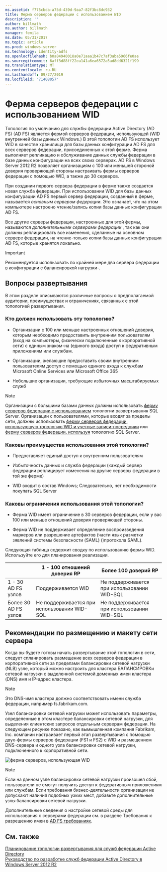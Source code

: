 ```yaml
---
ms.assetid: f775cbda-a75d-439d-9aa7-82f3bc8dc932
title: Ферма серверов федерации с использованием WID
description: ''
author: billmath
ms.author: billmath
manager: femila
ms.date: 05/31/2017
ms.topic: article
ms.prod: windows-server
ms.technology: identity-adfs
ms.openlocfilehash: b0a84940018a0e71aaa1b47c7af3aba5966fe0ae
ms.sourcegitcommit: 6aff3d88ff22ea141a6ea6572a5ad8dd6321f199
ms.translationtype: MT
ms.contentlocale: ru-RU
ms.lasthandoff: 09/27/2019
ms.locfileid: "71408057"
---
```

# <a name="federation-server-farm-using-wid"></a>Ферма серверов федерации с использованием WID

Топология по умолчанию для службы федерации Active Directory (AD FS) \(AD FS\) является фермой серверов федерации, использующей \(WID внутренней базы данных Windows.\) В этой топологии AD FS использует WID в качестве хранилища для базы данных конфигурации AD FS для всех серверов федерации, присоединенных к этой ферме. Ферма выполняет репликацию и обслуживание данных службы федерации в базе данных конфигурации на всех своих серверах. AD FS в Windows Server 2012 R2 позволяет организациям с 100 или меньшей стороной доверия проверяющей стороны настраивать фермы серверов федерации с помощью WID, а также до 30 серверов.  
  
При создании первого сервера федерации в ферме также создается новая служба федерации. При использовании WID для базы данных конфигурации AD FS первый сервер федерации, созданный в ферме, называется *основным сервером федерации*. Это означает, что на этом компьютере настроено чтение\/запись копии базы данных конфигурации AD FS.  
  
Все другие серверы федерации, настроенные для этой фермы, называются *дополнительными серверами федерации* , так как они должны реплицировать все изменения, сделанные на основном сервере федерации, на чтение\-только копии базы данных конфигурации AD FS, которые хранятся локально.  
  
> [!IMPORTANT]  
> Рекомендуется использовать по крайней мере два сервера федерации в конфигурации с балансировкой нагрузки\-.  
  
## <a name="deployment-considerations"></a>Вопросы развертывания  
В этом разделе описываются различные вопросы о предполагаемой аудитории, преимуществах и ограничениях, связанных с этой топологией развертывания.  
  
### <a name="who-should-use-this-topology"></a>Кто должен использовать эту топологию?  
  
-   Организации с 100 или меньше настроенных отношений доверия, которым необходимо предоставить внутренним пользователям \(вход на компьютеры, физически подключенные к корпоративной сети\) с единым знаком\-на \(единого входа\) доступ к федеративным приложениям или службам.  
  
-   Организации, желающие предоставить своим внутренним пользователям доступ с помощью единого входа к службам Microsoft Online Services или Microsoft Office 365  
  
-   Небольшие организации, требующие избыточных масштабируемых служб  
  
> [!NOTE]  
> Организации с большими базами данных должны использовать [ферму серверов федерации с использованием](Federation-Server-Farm-Using-SQL-Server.md) топологии развертывания SQL Server. Организации с пользователями, которые входят за пределы сети, должны использовать [ферму серверов федерации, использующую топологию WID и учетные записи-посредники](Federation-Server-Farm-Using-WID-and-Proxies.md) или [ферму серверов федерации, используя](Federation-Server-Farm-Using-SQL-Server.md) топологию SQL Server.  
  
### <a name="what-are-the-benefits-of-using-this-topology"></a>Каковы преимущества использования этой топологии?  
  
-   Предоставляет единый доступ к внутренним пользователям  
  
-   Избыточность данных и служба федерации \(каждый сервер федерации реплицирует изменения на другие серверы федерации в той же ферме\)  
  
-   WID входит в состав Windows; Следовательно, нет необходимости покупать SQL Server  
  
### <a name="what-are-the-limitations-of-using-this-topology"></a>Каковы ограничения использования этой топологии?  
  
-   Ферма WID имеет ограничение в 30 серверов федерации, если у вас 100 или меньше отношений доверия проверяющей стороны.  
  
-   Ферма WID не поддерживает определение воспроизведения маркеров или разрешение артефактов \(части язык разметки зявлений системы безопасности (SAML) \(\)протокола SAML\).  
  
Следующая таблица содержит сводку по использованию фермы WID.  Используйте его для планирования реализации.  
  
|| 1 \- 100 отношений доверия RP | Более 100 доверий RP |
| --- | --- | --- |
|1 \- 30 AD FS узлов|Поддерживается WID|Не поддерживается при использовании WID-SQL 
|Более 30 AD FS узлов|Не поддерживается при использовании WID-SQL|Не поддерживается при использовании WID-SQL  
  
## <a name="server-placement-and-network-layout-recommendations"></a>Рекомендации по размещению и макету сети сервера  
Когда вы будете готовы начать развертывание этой топологии в сети, следует спланировать размещение всех серверов федерации в корпоративной сети за пределами балансировки сетевой нагрузки \(NLB\) узле, который можно настроить для кластера БАЛАНСИРОВКи сетевой нагрузки с выделенной системой доменных имен кластера \(DNS\) имя и IP-адрес кластера.  
  
> [!NOTE]  
> Это DNS-имя кластера должно соответствовать имени служба федерации, например fs.fabrikam.com.  
  
Узел балансировки сетевой нагрузки может использовать параметры, определенные в этом кластере балансировки сетевой нагрузки, для выделения клиентских запросов отдельным серверам федерации. На следующем рисунке показано, как вымышленная компания Fabrikam, Inc. компании настраивает первый этап развертывания с помощью двух\-фермы серверов федерации \(FS1 и FS2\) с WID и размещением DNS-сервера и одного узла балансировки сетевой нагрузки, подключенного к корпоративной сети.  
  
![ферма серверов, использующая WID](media/FarmWID.gif)  
  
> [!NOTE]  
> Если на данном узле балансировки сетевой нагрузки произошел сбой, пользователи не смогут получить доступ к федеративным приложениям или службам. Если требования бизнес-деятельности организации не допускают наличия подобных узких мест, добавьте дополнительные узлы балансировки сетевой нагрузки.  
  
Дополнительные сведения о настройке сетевой среды для использования с серверами федерации см. в разделе Требования к разрешению имен в [AD FS требованиях](AD-FS-Requirements.md).  
  
## <a name="see-also"></a>См. также  
[Планирование топологии развертывания для служб федерации Active Directory](Plan-Your-AD-FS-Deployment-Topology.md)  
[Руководство по разработке служб федерации Active Directory в Windows Server 2012 R2](AD-FS-Design-Guide-in-Windows-Server-2012-R2.md)  
  

